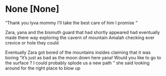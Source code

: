 # None [None]
“Thank you lyva mommy I’ll take the best care of him I promise “ 

Zara, yana and the bismuth guard that had shortly appeared had eventually made there way exploring the cavern of mountain Amalah checking ever crevice or hole they could 

Eventually Zara got bored of the mountains insides claiming that it was boring  “it’s just as bad as the moon down here yana! Would you like to go to the surface ? I could probably splode us a new path “ she said looking around for the right place to blow up
